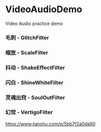 # VideoAudioDemo
Video Audio practice demo

### 毛刺 - GlitchFilter
### 缩放 - ScaleFilter
### 抖动 - ShakeEffectFilter
### 闪白 - ShineWhiteFilter
### 灵魂出窍 - SoulOutFilter
### 幻觉 - VertigoFilter

https://www.jianshu.com/p/5bb7f2a0da90
